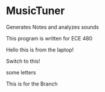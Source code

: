 # MusicTuner
Generates Notes and analyzes sounds

This program is written for ECE 480

Hello this is from the laptop!

Switch to this!

some letters

This is for the Branch